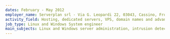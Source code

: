 ```yaml
---
dates: February - May 2012
employer_name: Serverplan srl - Via G. Leopardi 22, 03043, Cassino, Frosinone, Italy
activity_field: Hosting, dedicated servers, VPS, domain names and advanced web services
job_type: Linux and Windows System engineer
main_subjects: Linux and Windows server administration, intrusion detection, PHP and MySQL optimization, helpdesk support.
---
```

